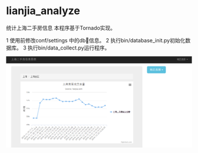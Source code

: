 # lianjia_analyze
统计上海二手房信息
本程序基于Tornado实现。


1 使用前修改conf/settings 中的db🔗信息。
2 执行bin/database_init.py初始化数据库。
3 执行bin/data_collect.py运行程序。

![image](https://github.com/CHUNL09/lianjia_analyze/blob/master/project_pic/%E4%B8%8A%E6%B5%B7%E6%88%BF%E5%B1%8B%E6%88%90%E4%BA%A4%E6%80%BB%E9%87%8F.png)
